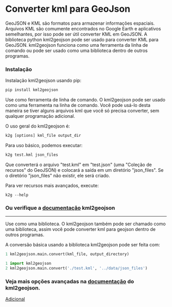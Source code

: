 # Converter kml para GeoJson

GeoJSON e KML são formatos para armazenar informações espaciais. Arquivos KML são comumente encontrados no Google Earth
e aplicativos semelhantes, por isso pode ser útil converter KML em GeoJSON. A biblioteca python kml2geojson pode ser
usado para converter KML para GeoJSON. kml2geojson funciona como uma ferramenta da linha de comando ou pode ser usado
como uma biblioteca dentro de outros programas.

### Instalação

Instalação kml2geojson usando pip:
```py
pip install kml2geojson
```
Use como ferramenta de linha de comando. O kml2geojson pode ser usado como uma ferramenta na linha de comando. Você pode usá-lo desta maneira se tiver alguns arquivos kml que você só precisa converter, sem qualquer programação adicional.

O uso geral do kml2geojson é:
```py
k2g [options] kml_file output_dir
```
Para uso básico, podemos executar:
```py
k2g test.kml json_files
```
Que converterá o arquivo "test.kml" em "test.json" (uma "Coleção de recursos" do GeoJSON) e colocará a saída em um diretório "json_files". Se o diretório "json_files" não existir, ele será criado.

Para ver recursos mais avançados, execute:
```terminal
k2g --help
```

### Ou verifique a [documentação](https://rawgit.com/araichev/kml2geojson/master/docs/_build/singlehtml/index.html) kml2geojson
-----------

Use como uma biblioteca. O kml2geojson também pode ser chamado como uma biblioteca, assim você pode converter kml para geojson dentro de outros programas.

A conversão básica usando a biblioteca kml2geojson pode ser feita com:

```py
1 kml2geojson.main.convert(kml_file, output_directory)
```
```py
1 import kml2geojson
2 kml2geojson.main.convert('./test.kml', '../data/json_files')
```
### Veja mais opções avançadas na [documentação](https://rawgit.com/araichev/kml2geojson/master/docs/_build/singlehtml/index.html) do kml2geojson.

[Adicional](https://gis.stackexchange.com/questions/73768/converting-geojson-to-python-objects)




